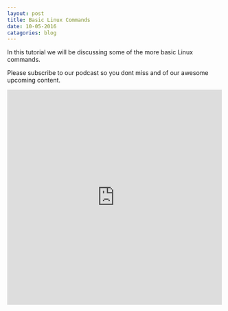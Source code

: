 ```yaml
---
layout: post
title: Basic Linux Commands
date: 10-05-2016
catagories: blog
---
```

<article>
<p>
In this tutorial we will be discussing some of the more basic Linux commands.</p>
<p>Please subscribe to our podcast so you dont miss and of our awesome upcoming content.</p>
<iframe width="500px" height="500px" src="http://program13.me/basiclinux.mp4" frameborder="0px" allowfullscreen></iframe>
</article>
